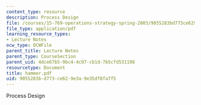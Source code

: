 ```yaml
---
content_type: resource
description: Process Design
file: /courses/15-769-operations-strategy-spring-2003/9055283bd773ce629e3a9e35df8fa7f5_hammer.pdf
file_type: application/pdf
learning_resource_types:
- Lecture Notes
ocw_type: OCWFile
parent_title: Lecture Notes
parent_type: CourseSection
parent_uid: 4dce67b5-9bc4-4c07-cb1d-7b5cfd531198
resourcetype: Document
title: hammer.pdf
uid: 9055283b-d773-ce62-9e3a-9e35df8fa7f5
---
```

Process Design

